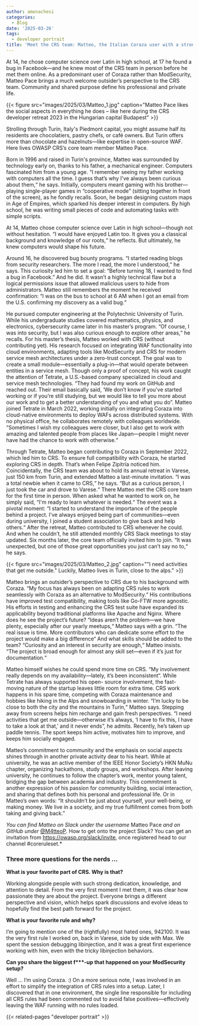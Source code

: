 ```yaml
---
author: amonachesi
categories:
  - Blog
date: '2025-03-26'
tags:
  - developer portrait
title: 'Meet the CRS team: Matteo, the Italian Coraza user with a strong sense of community'
---
```


At 14, he chose computer science over Latin in high school, at 17 he found a bug in
Facebook—and he knew most of the CRS team in person before he met them online. As a
predominant user of Coraza rather than ModSecurity, Matteo Pace brings a much welcome
outsider’s perspective to the CRS team. Community and shared purpose define his professional
and private life.

{{< figure src="images/2025/03/Matteo_1.jpg" caption="Matteo Pace likes the social aspects in everything he does – like here during the CRS developer retreat 2023 in the Hungarian capital Budapest" >}}

Strolling through Turin, Italy&#39;s Piedmont capital, you might assume half its residents are
chocolatiers, pastry chefs, or café owners. But Turin offers more than chocolate and
hazelnuts—like expertise in open-source WAF. Here lives OWASP CRS’s core team member
Matteo Pace.

Born in 1996 and raised in Turin&#39;s province, Matteo was surrounded by technology early on,
thanks to his father, a mechanical engineer. Computers fascinated him from a young age. “I
remember seeing my father working with computers all the time. I guess that’s why I&#39;ve always
been curious about them,“ he says. Initially, computers meant gaming with his brother—playing
single-player games in “cooperative mode” (sitting together in front of the screen), as he fondly
recalls. Soon, he began designing custom maps in Age of Empires, which sparked his deeper
interest in computers. By high school, he was writing small pieces of code and automating tasks
with simple scripts.

At 14, Matteo chose computer science over Latin in high school—though not without hesitation. “I
would have enjoyed Latin too. It gives you a classical background and knowledge of our roots,“
he reflects. But ultimately, he knew computers would shape his future.

Around 16, he discovered bug bounty programs. “I started reading blogs from security
researchers. The more I read, the more I understood,“ he says. This curiosity led him to set a
goal: “Before turning 18, I wanted to find a bug in Facebook.” And he did. It wasn’t a highly
technical flaw but a logical permissions issue that allowed malicious users to hide from
administrators. Matteo still remembers the moment he received confirmation: “I was on the bus to
school at 6 AM when I got an email from the U.S. confirming my discovery as a valid bug.“

He pursued computer engineering at the Polytechnic University of Turin. While his
undergraduate studies covered mathematics, physics, and electronics, cybersecurity came later
in his master’s program. “Of course, I was into security, but I was also curious enough to explore
other areas,“ he recalls. For his master’s thesis, Matteo worked with CRS (without contributing
yet). His research focused on integrating WAF functionality into cloud environments, adapting
tools like ModSecurity and CRS for modern service mesh architectures under a zero-trust
concept. The goal was to create a small module—essentially a plug-in—that would operate
between entities in a service mesh. Though only a proof of concept, his work caught the attention
of Tetrate, a U.S.-based company specialized in cloud and service mesh technologies. “They
had found my work on GitHub and reached out. Their email basically said, ‘We don’t know if
you’ve started working or if you’re still studying, but we would like to tell you more about our work
and to get a better understanding of you and what you do”.
Matteo joined Tetrate in March 2022, working initially on integrating Coraza into cloud-native
environments to deploy WAFs across distributed systems. With no physical office, he
collaborates remotely with colleagues worldwide. “Sometimes I wish my colleagues were closer,
but I also get to work with amazing and talented people from places like Japan—people I might
never have had the chance to work with otherwise.“

Through Tetrate, Matteo began contributing to Coraza in September 2022, which led him to
CRS. To ensure full compatibility with Coraza, he started exploring CRS in depth. That’s when
Felipe Zipitría noticed him. Coincidentally, the CRS team was about to hold its annual retreat in
Varese, just 150 km from Turin, and extended Matteo a last-minute invitation. “I was a total
newbie when it came to CRS,“ he says. “But as a curious person, I just took the car and drove to
Varese.“ There Matteo met the CRS core team for the first time in person. When asked what he
wanted to work on, he simply said, “I&#39;m ready to learn whatever is needed.“ The event was a
pivotal moment: “I started to understand the importance of the people behind a project. I’ve
always enjoyed being part of communities—even during university, I joined a student association
to give back and help others.“ After the retreat, Matteo contributed to CRS whenever he could.
And when he couldn’t, he still attended monthly CRS Slack meetings to stay updated. Six months
later, the core team officially invited him to join. “It was unexpected, but one of those great
opportunities you just can’t say no to,“ he says.

{{< figure src="images/2025/03/Matteo_2.jpg" caption="\"I need activities that get me outside.\" Luckily, Matteo lives in Turin, close to the alps." >}}

Matteo brings an outsider’s perspective to CRS due to his background with Coraza. “My focus
has always been on adapting CRS rules to work seamlessly with Coraza as an alternative to
ModSecurity.“ His contributions have improved test compatibility, making tools like Go-FTW more
agnostic. His efforts in testing and enhancing the CRS test suite have expanded its applicability
beyond traditional platforms like Apache and Nginx. Where does he see the project’s future?
“Ideas aren’t the problem—we have plenty, especially after our yearly meetups,“ Matteo says
with a grin. “The real issue is time. More contributors who can dedicate some effort to the project
would make a big difference“ And what skills should be added to the team? “Curiosity and an
interest in security are enough,“ Matteo insists. “The project is broad enough for almost any skill
set—even if it’s just for documentation.“

Matteo himself wishes he could spend more time on CRS. “My involvement really depends on
my availability—lately, it’s been inconsistent“. While Tetrate has always supported his open-
source involvement, the fast-moving nature of the startup leaves little room for extra time. CRS
work happens in his spare time, competing with Coraza maintenance and hobbies like hiking in
the Alps and snowboarding in winter. “I’m lucky to be close to both the city and the mountains in
Turin,“ Matteo says. Stepping away from screens helps him recharge and gain fresh
perspectives. “I need activities that get me outside—otherwise it’s always, ‘I have to fix this, I
have to take a look at that,’ and it never ends”, he admits. Recently, he’s taken up paddle tennis.
The sport keeps him active, motivates him to improve, and keeps him socially engaged.

Matteo’s commitment to community and the emphasis on social aspects shines through in
another private activity dear to his heart. While at university, he was an active member of the
IEEE Honor Society’s HKN MuNu chapter, organizing hackathons, study groups, and workshops.
After leaving university, he continues to follow the chapter’s work, mentor young talent, bridging
the gap between academia and industry. This commitment is another expression of his passion
for community building, social interaction, and sharing that defines both his personal and
professional life. Or in Matteo’s own words: “It shouldn’t be just about yourself, your well-being,
or making money. We live in a society, and my true fulfillment comes from both taking and giving
back.”

*You can find Matteo on Slack under the username* Matteo Pace *and on GitHub under* [@M4tteoP](https://github.com/M4tteoP). How to get onto the project
Slack? You can get an invitation from https://owasp.org/slack/invite, once registered head to our
channel #coreruleset.*

### Three more questions for the nerds …

**What is your favorite part of CRS. Why is that?**

Working alongside people with such strong dedication, knowledge, and attention to detail. From
the very first moment I met them, it was clear how passionate they are about the project.
Everyone brings a different perspective and vision, which helps spark discussions and evolve
ideas to hopefully find the best path forward for the project.

**What is your favorite rule and why?**

I’m going to mention one of the (rightfully) most hated ones, 942100. It was the very first rule I
worked on, back in Varese, side by side with Max. We spent the session debugging libinjection,
and it was a great first experience working with him, even with the tricky libinjection behaviors.

**Can you share the biggest f\*\*\*-up that happened on your ModSecurity setup?**

Well … I’m using Coraza. :)
On a more serious note, I was involved in an effort to simplify the integration of CRS rules into a
setup. Later, I discovered that in one environment, the single line responsible for including all
CRS rules had been commented out to avoid false positives—effectively leaving the WAF
running with no rules loaded.


{{< related-pages "developer portrait" >}}


